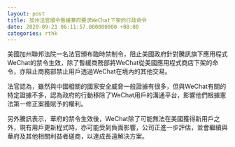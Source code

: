 ```yaml
---
layout: post
title: 加州法官頒令暫緩華府要求WeChat下架的行政命令
date: 2020-09-21 06:11:57.000000000 +08:00
categories: rthk
---
```


美國加州聯邦法院一名法官頒布臨時禁制令，阻止美國政府針對騰訊旗下應用程式WeChat的禁令生效，除了暫緩商務部將WeChat從美國應用程式商店下架的命令，亦阻止商務部禁止用戶透過WeChat在境內的其他交易。

法官認為，雖然與中國相關的國家安全威脅一般證據有很多，但與WeChat有關的特定證據不多，認為政府的行動移除了WeChat用戶的溝通平台，影響他們根據憲法第一修正案獲賦予的權利。

另外騰訊表示，華府的禁令生效後，WeChat除了可能無法在美國獲得新用戶之外，現有用戶更新程式時，亦可能受到負面影響，公司正進一步評估，並會繼續與華府及其他相關利益者磋商，以達成長遠解決方案。
